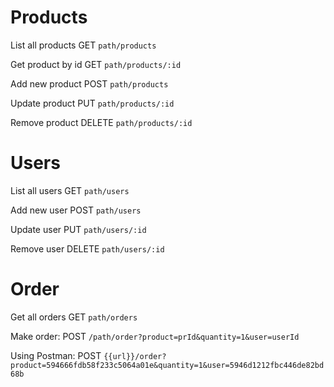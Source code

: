 # Products

List all products
GET `path/products`

Get product by id
GET `path/products/:id`

Add new product
POST `path/products`

Update product
PUT `path/products/:id`

Remove product
DELETE `path/products/:id`

# Users

List all users
GET `path/users`

Add new user
POST `path/users`

Update user
PUT `path/users/:id`

Remove user
DELETE `path/users/:id`

# Order

Get all orders
GET `path/orders`

Make order:
POST `/path/order?product=prId&quantity=1&user=userId`

Using Postman: 
POST `{{url}}/order?product=594666fdb58f233c5064a01e&quantity=1&user=5946d1212fbc446de82bd68b`

